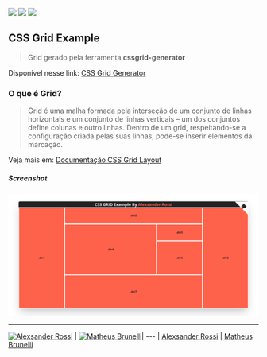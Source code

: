 ![](https://img.shields.io/github/stars/4lexRossi/grid_generator.svg) ![](https://img.shields.io/github/forks/4lexRossi/grid_generator.svg) ![](https://img.shields.io/github/issues/4lexRossi/grid_generator.svg)

## CSS Grid Example
> Grid gerado pela ferramenta **cssgrid-generator**

Disponível nesse link: [CSS Grid Generator](https://cssgrid-generator.netlify.app/)

### O que é Grid?
> Grid é uma malha formada pela interseção de um conjunto de linhas horizontais e um conjunto de linhas verticais – um dos conjuntos define colunas e outro linhas. Dentro de um  grid, respeitando-se a configuração criada pelas suas linhas, pode-se inserir elementos da marcação.

Veja mais em: [Documentação CSS Grid Layout](https://developer.mozilla.org/pt-BR/docs/Web/CSS/CSS_Grid_Layout/Basic_Concepts_of_Grid_Layout)



##### Screenshot
![](assets/screenshot.png)

---

[![Alexsander Rossi](https://github.com/4lexRossi.png?size=100)](https://www.linkedin.com/in/4lex/) | [![Matheus Brunelli](https://github.com/mrbrunelli.png?size=100)](https://www.linkedin.com/in/mrbrunelli/)|
--- |
[Alexsander Rossi](https://www.linkedin.com/in/4lex/) | [Matheus Brunelli](https://www.linkedin.com/in/mrbrunelli/)   
